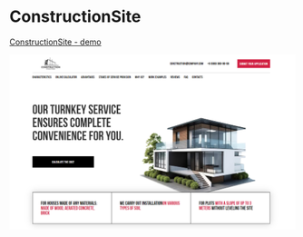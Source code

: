 ﻿# ConstructionSite

[ConstructionSite - demo](https://krokholevviktor.github.io/ConstructionSite/) 

![Текст описания](src/img/preview.png)

